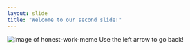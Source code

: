 ```yaml
---
layout: slide
title: "Welcome to our second slide!"
---
```

![Image of honest-work-meme](https://i.kym-cdn.com/entries/icons/original/000/028/021/work.jpg)
Use the left arrow to go back!
